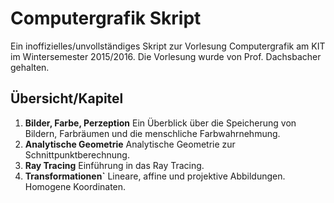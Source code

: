 # Computergrafik Skript

Ein inoffizielles/unvollständiges Skript zur Vorlesung Computergrafik am KIT im Wintersemester 2015/2016. Die Vorlesung wurde von Prof. Dachsbacher gehalten.

## Übersicht/Kapitel
1. **Bilder, Farbe, Perzeption** Ein Überblick über die Speicherung von Bildern, Farbräumen und die menschliche Farbwahrnehmung.
2. **Analytische Geometrie** Analytische Geometrie zur Schnittpunktberechnung.
3. **Ray Tracing** Einführung in das Ray Tracing.
4. **Transformationen`** Lineare, affine und projektive Abbildungen. Homogene Koordinaten.

